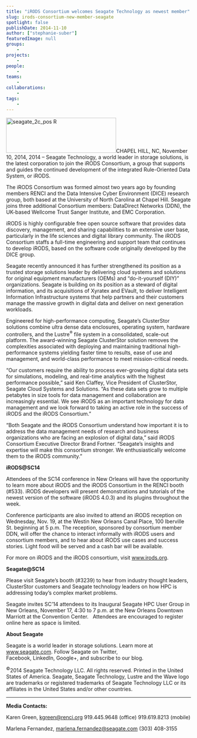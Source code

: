 ```yaml
---
title: "iRODS Consortium welcomes Seagate Technology as newest member"
slug: irods-consortium-new-member-seagate
spotlight: false
publishDate: 2014-11-10
author: ["stephanie-suber"]
featuredImage: null
groups:
    - 
projects:
    - 
people:
    - 
teams: 
    - 
collaborations:
    - 
tags:
    - 
---
```

<img class="alignright size-medium wp-image-13783" src="https://renci.org/wp-content/uploads/2014/11/seagate-2c-pos-R-300x96.jpg" alt="seagate_2c_pos R" width="300" height="96" />CHAPEL HILL, NC, November 10, 2014, 2014 – Seagate Technology, a world leader in storage solutions, is the latest corporation to join the iRODS Consortium, a group that supports and guides the continued development of the integrated Rule-Oriented Data System, or iRODS.

<!--more-->

The iRODS Consortium was formed almost two years ago by founding members RENCI and the Data Intensive Cyber Environment (DICE) research group, both based at the University of North Carolina at Chapel Hill. Seagate joins three additional Consortium members: DataDirect Networks (DDN), the UK-based Wellcome Trust Sanger Institute, and EMC Corporation.

iRODS is highly configurable free open source software that provides data discovery, management, and sharing capabilities to an extensive user base, particularly in the life sciences and digital library community. The iRODS Consortium staffs a full-time engineering and support team that continues to develop iRODS, based on the software code originally developed by the DICE group.

Seagate recently announced it has further strengthened its position as a trusted storage solutions leader by delivering cloud systems and solutions for original equipment manufacturers (OEMs) and “do-it-yourself (DIY)” organizations. Seagate is building on its position as a steward of digital information, and its acquisitions of Xyratex and EVault, to deliver Intelligent Information Infrastructure systems that help partners and their customers manage the massive growth in digital data and deliver on next generation workloads.

Engineered for high-performance computing, Seagate’s ClusterStor solutions combine ultra dense data enclosures, operating system, hardware controllers, and the Lustre<sup>®</sup> file system in a consolidated, scale-out platform. The award-winning Seagate ClusterStor solution removes the complexities associated with deploying and maintaining traditional high-performance systems yielding faster time to results, ease of use and management, and world-class performance to meet mission-critical needs.

“Our customers require the ability to process ever-growing digital data sets for simulations, modeling, and real-time analytics with the highest performance possible,” said Ken Claffey, Vice President of ClusterStor, Seagate Cloud Systems and Solutions. “As these data sets grow to multiple petabytes in size tools for data management and collaboration are increasingly essential. We see iRODS as an important technology for data management and we look forward to taking an active role in the success of iRODS and the iRODS Consortium.”

“Both Seagate and the iRODS Consortium understand how important it is to address the data management needs of research and business organizations who are facing an explosion of digital data,” said iRODS Consortium Executive Director Brand Fortner. “Seagate’s insights and expertise will make this consortium stronger. We enthusiastically welcome them to the iRODS community.”

<strong>iRODS@SC14</strong>

Attendees of the SC14 conference in New Orleans will have the opportunity to learn more about iRODS and the iRODS Consortium in the RENCI booth (#533). iRODS developers will present demonstrations and tutorials of the newest version of the software (iRODS 4.0.3) and its plugins throughout the week.

Conference participants are also invited to attend an iRODS reception on Wednesday, Nov. 19, at the Westin New Orleans Canal Place, 100 Iberville St. beginning at 5 p.m. The reception, sponsored by consortium member DDN, will offer the chance to interact informally with iRODS users and consortium members, and to hear about iRODS use cases and success stories. Light food will be served and a cash bar will be available.

For more on iRODS and the iRODS consortium, visit <a href="http://www.irods.org">www.irods.org</a>.

<strong>Seagate@SC14</strong>

Please visit Seagate’s booth (#3239) to hear from industry thought leaders, ClusterStor customers and Seagate technology leaders on how HPC is addressing today’s complex market problems.

Seagate invites SC’14 attendees to its Inaugural Seagate HPC User Group in New Orleans, November 17, 4:30 to 7 p.m. at the New Orleans Downtown Marriott at the Convention Center.   Attendees are encouraged to register online here as space is limited.

<strong>About Seagate</strong>

Seagate is a world leader in storage solutions. Learn more at www.seagate.com. Follow Seagate on Twitter, Facebook, LinkedIn, Google+, and subscribe to our blog.

<sup>©</sup>2014 Seagate Technology LLC. All rights reserved. Printed in the United States of America. Seagate, Seagate Technology, Lustre and the Wave logo are trademarks or registered trademarks of Seagate Technology LLC or its affiliates in the United States and/or other countries.

<hr />

<strong>Media Contacts:</strong>

Karen Green, <a href="mailto:kgreen@renci.org">kgreen@renci.org</a>
919.445.9648 (office)
919.619.8213 (mobile)

Marlena Fernandez, <a href="mailto:marlena.fernandez@seagate.com">marlena.fernandez@seagate.com</a>
(303) 408-3155
